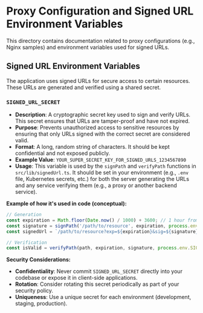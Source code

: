 # Proxy Configuration and Signed URL Environment Variables

This directory contains documentation related to proxy configurations (e.g., Nginx samples) and environment variables used for signed URLs.

## Signed URL Environment Variables

The application uses signed URLs for secure access to certain resources. These URLs are generated and verified using a shared secret.

### `SIGNED_URL_SECRET`

*   **Description**: A cryptographic secret key used to sign and verify URLs. This secret ensures that URLs are tamper-proof and have not expired.
*   **Purpose**: Prevents unauthorized access to sensitive resources by ensuring that only URLs signed with the correct secret are considered valid.
*   **Format**: A long, random string of characters. It should be kept confidential and not exposed publicly.
*   **Example Value**: `YOUR_SUPER_SECRET_KEY_FOR_SIGNED_URLS_1234567890`
*   **Usage**: This variable is used by the `signPath` and `verifyPath` functions in `src/lib/signedUrl.ts`. It should be set in your environment (e.g., `.env` file, Kubernetes secrets, etc.) for both the server generating the URLs and any service verifying them (e.g., a proxy or another backend service).

**Example of how it's used in code (conceptual):**

```typescript
// Generation
const expiration = Math.floor(Date.now() / 1000) + 3600; // 1 hour from now
const signature = signPath('/path/to/resource', expiration, process.env.SIGNED_URL_SECRET);
const signedUrl = `/path/to/resource?exp=${expiration}&sig=${signature}`;

// Verification
const isValid = verifyPath(path, expiration, signature, process.env.SIGNED_URL_SECRET);
```

**Security Considerations:**
*   **Confidentiality**: Never commit `SIGNED_URL_SECRET` directly into your codebase or expose it in client-side applications.
*   **Rotation**: Consider rotating this secret periodically as part of your security policy.
*   **Uniqueness**: Use a unique secret for each environment (development, staging, production).
